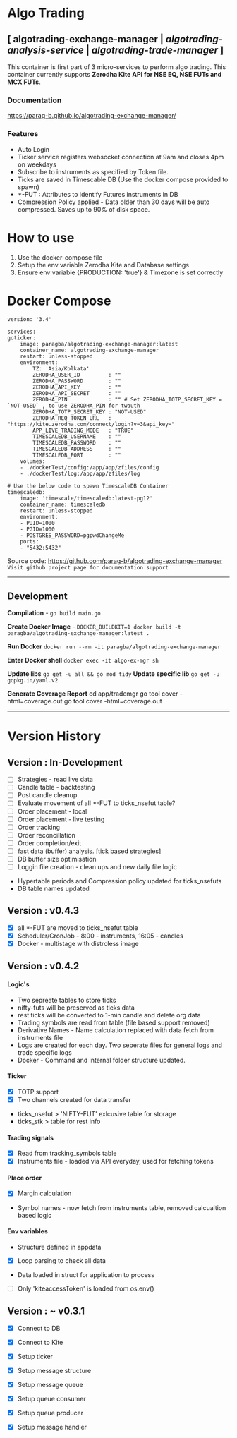 # Algo Trading
## [ algotrading-exchange-manager | *algotrading-analysis-service* | *algotrading-trade-manager* ]

This container is first part of 3 micro-services to perform algo trading. This container currently supports **Zerodha Kite API for NSE EQ, NSE FUTs and MCX FUTs**.
### Documentation
https://parag-b.github.io/algotrading-exchange-manager/

### Features
- Auto Login
- Ticker service registers websocket connection at 9am and closes 4pm on weekdays
- Subscribe to instruments as specified by Token file.
- Ticks are saved in Timescable DB (Use the docker compose provided to spawn)
- *-FUT : Attributes to identify Futures instruments in DB
- Compression Policy applied - Data older than 30 days will be auto compressed. Saves up to 90% of disk space.
    

# How to use
1. Use the docker-compose file
2. Setup the env variable Zerodha Kite and Database settings
3. Ensure env variable {PRODUCTION: 'true'} & Timezone is set correctly

# Docker Compose
    version: '3.4'

    services:
    goticker:
        image: paragba/algotrading-exchange-manager:latest
        container_name: algotrading-exchange-manager
        restart: unless-stopped
        environment:
            TZ: 'Asia/Kolkata'
            ZERODHA_USER_ID         : ""
            ZERODHA_PASSWORD        : ""
            ZERODHA_API_KEY         : ""
            ZERODHA_API_SECRET      : ""
            ZERODHA_PIN             : "" # Set ZERODHA_TOTP_SECRET_KEY = `NOT-USED` , to use ZERODHA_PIN for twauth
            ZERODHA_TOTP_SECRET_KEY : "NOT-USED"
            ZERODHA_REQ_TOKEN_URL   : "https://kite.zerodha.com/connect/login?v=3&api_key="
            APP_LIVE_TRADING_MODE   : "TRUE"
            TIMESCALEDB_USERNAME    : ""
            TIMESCALEDB_PASSWORD    : ""
            TIMESCALEDB_ADDRESS     : ""
            TIMESCALEDB_PORT        : ""
        volumes:
        - ./dockerTest/config:/app/app/zfiles/config
        - ./dockerTest/log:/app/app/zfiles/log
        
    # Use the below code to spawn TimescaleDB Container
    timescaledb:
        image: 'timescale/timescaledb:latest-pg12'
        container_name: timescaledb
        restart: unless-stopped
        environment:
        - PUID=1000
        - PGID=1000
        - POSTGRES_PASSWORD=pgpwdChangeMe
        ports:
        - "5432:5432"


Source code: https://github.com/parag-b/algotrading-exchange-manager
`Visit github project page for documentation support `


---
## Development
**Compilation** - `go build main.go`

**Create Docker Image** - `DOCKER_BUILDKIT=1 docker build -t paragba/algotrading-exchange-manager:latest .`

**Run Docker** `docker run --rm -it paragba/algotrading-exchange-manager`

**Enter Docker shell** `docker exec -it algo-ex-mgr sh`

**Update libs** `go get -u all && go mod tidy`
**Update specific lib** `go get -u gopkg.in/yaml.v2`

**Generate Coverage Report** 
cd app/trademgr
go tool cover -html=coverage.out
go tool cover -html=coverage.out

---
# Version History


## Version : In-Development
- [ ] Strategies - read live data
- [ ] Candle table - backtesting
- [ ] Post candle cleanup
- [ ] Evaluate movement of all *-FUT to ticks_nsefut table?
- [ ] Order placement - local
- [ ] Order placement - live testing
- [ ] Order tracking
- [ ] Order reconcillation
- [ ] Order completion/exit
- [ ] fast data (buffer) analysis. [tick based strategies]
- [ ] DB buffer size optimisation
- [ ] Loggin file creation - clean ups and new daily file logic

- Hypertable periods and Compression policy updated for ticks_nsefuts
- DB table names updated

## Version : v0.4.3
- [x] all *-FUT are moved to ticks_nsefut table
- [x] Scheduler/CronJob - 8:00 - instruments, 16:05 - candles
- [x] Docker - multistage with distroless image

## Version : v0.4.2

#### Logic's
- Two sepreate tables to store ticks
- nifty-futs will be preserved as ticks data
- rest ticks will be converted to 1-min candle and delete org data
- Trading symbols are read from table (file based support removed)
- Derivative Names - Name calculation replaced with data fetch from instruments file
- Logs are created for each day. Two seperate files for general logs and trade specific logs
- Docker - Command and internal folder structure updated.

 #### Ticker 
- [x] TOTP support
- [x] Two channels created for data transfer
- ticks_nsefut > 'NIFTY-FUT' exlcusive table for storage 
- ticks_stk > table for rest info

#### Trading signals
- [x] Read from tracking_symbols table
- [x] Instruments file - loaded via API everyday, used for fetching tokens

#### Place order
- [x] Margin calculation
- Symbol names - now fetch from instruments table, removed calcualtion based logic 

#### Env variables
- Structure defined in appdata
- [x] Loop parsing to check all data
- Data loaded in struct for application to process
- [ ] Only 'kiteaccessToken' is loaded from os.env()


## Version : ~ v0.3.1
- [x] Connect to DB
- [x] Connect to Kite
- [x] Setup ticker
- [x] Setup message structure
- [x] Setup message queue
- [x] Setup queue consumer
- [x] Setup queue producer
- [x] Setup message handler



